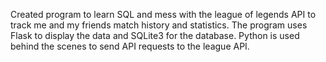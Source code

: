 Created program to learn SQL and mess with the league of legends API to track me and my friends match history and statistics. The program uses Flask to display the data and SQLite3 for the database. Python is used behind the scenes to send API requests to the league API. 
